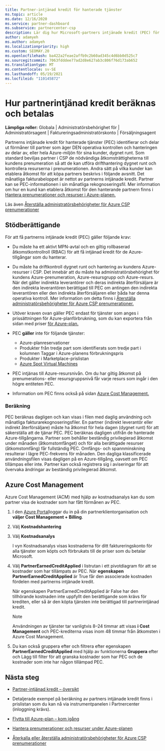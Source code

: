 ```yaml
---
title: Partner-intjänad kredit för hanterade tjänster
ms.topic: article
ms.date: 12/16/2020
ms.service: partner-dashboard
ms.subservice: partnercenter-csp
description: Lär dig hur Microsoft-partners intjänade kredit (PEC) för hanterade tjänster beräknas och betalas och hur du säkerställer att du är berättigad.
author: adamyeh
ms.author: adamyeh
ms.localizationpriority: high
ms.custom: SEOMAY.20
ms.openlocfilehash: ba422a2feae2affb9c2b60ad345c4d6bb0d525c7
ms.sourcegitcommit: 7063fdddee77ad2d8e627ab3c806f76d173ab652
ms.translationtype: MT
ms.contentlocale: sv-SE
ms.lasthandoff: 05/19/2021
ms.locfileid: "110145872"
---
```

# <a name="how-the-partner-earned-credit-is-calculated-and-paid"></a>Hur partnerintjänad kredit beräknas och betalas

**Lämpliga roller:** Globala | Administratörsbehörighet för | Administratörsagent | Faktureringsadministratörskonto | Försäljningsagent

Partnerns intjänade kredit för hanterade tjänster (PEC) identifierar och delar ut förmåner till partner som äger DEN operativa kontrollen och hanteringen av delar av, eller hela Azure-miljön för sina kunder, dygnet runt. Som standard beviljas partner i CSP de nödvändiga åtkomsträttigheterna till kundens prenumeration så att de kan utföra drifthantering dygnet runt och kontrollera resurserna i prenumerationen. Andra sätt på vilka kunder kan etablera åtkomst för att köpa partners beskrivs i följande avsnitt. Det månatliga fakturabeloppet är nettot av partnerns intjänade kredit. Partner kan se PEC-informationen i sin månatliga rekognoseringsfil. Mer information om hur en kund kan etablera åtkomst för den hanterande partnern finns i [Hantera prenumerationer och resurser i Azure-planen.](azure-plan-manage.md)

Läs även [Återställa administratörsbehörigheter för Azure CSP prenumerationer](revoke-reinstate-csp.md)

## <a name="eligibility"></a>Stödberättigande

För att få partnerns intjänade kredit (PEC) gäller följande krav: 

- Du måste ha ett aktivt MPN-avtal och en giltig rollbaserad åtkomstkontrollroll (RBAC) för att få intjänad kredit för de Azure-tillgångar som du hanterar.

- Du måste ha driftkontroll dygnet runt och hantering av kundens Azure-resurser i CSP. Det innebär att du måste ha administratörsbehörighet för kundens Azure-prenumeration, Azure-resursgrupp och Azure-resurs. När det gäller indirekta leverantörer och deras indirekta återförsäljare är den indirekta leverantören berättigad till PEC om antingen den indirekta leverantören eller den indirekta återförsäljaren eller båda har denna operativa kontroll. Mer information om detta finns i [Återställa administratörsbehörigheter för Azure CSP prenumerationer.](./revoke-reinstate-csp.md)

- Utöver kraven ovan gäller PEC endast för tjänster som anges i prissättningen för Azure-planförbrukning, som du kan exportera från sidan med priser [för Azure-plan.](https://partner.microsoft.com/commerce/sales)

- PEC **gäller** inte för följande tjänster:
    - Azure-planreservationer
    - Produkter från tredje part som identifierats som tredje part i kolumnen Taggar i Azure-planens förbrukningspris
    - Produkter i Marketplace-prislistan
    - [Azure Spot Virtual Machines](https://partner.microsoft.com/resources/collection/azure-spot-in-csp#/)

- PEC intjänas till Azure-resursnivån. Om du har giltig åtkomst på prenumerations- eller resursgruppsnivå får varje resurs som ingår i den högre entiteten PEC.

- Information om PEC finns också på sidan [Azure Cost Management.](/azure/cost-management-billing/costs/get-started-partners)

### <a name="calculation"></a>Beräkning

PEC beräknas dagligen och kan visas i filen med daglig användning och månatliga fakturarekognoseringsfiler. En partner (indirekt leverantör eller indirekt återförsäljare) måste ha åtkomst för hela dagen (dygnet runt) för att säkerställa att de tjänar PEC. PEC beräknas dagligen utifrån de hanterade Azure-tillgångarna. Partner som behåller beständig privilegierad åtkomst under månaden (åtkomstomfånget) och för alla berättigade resurser (åtkomstomfång) får fullständig PEC. Omfångs- och spannminskning resulterar i lägre PEC-frekvens för månaden. Den dagliga klassificerade användningsfilen visas dagligen på en Azure-tillgång, oavsett om PEC tillämpas eller inte. Partner kan också registrera sig i aviseringar för att övervaka ändringar av beständig privilegierad åtkomst.

## <a name="azure-cost-management"></a>Azure Cost Management

Azure Cost Management (ACM) med hjälp av kostnadsanalys kan du som partner visa de kostnader som har fått förmånen av PEC.  

1. I den [Azure Portal](https://portal.azure.com)loggar du in på din partnerklientorganisation och **väljer Cost Management + Billing**.

2. Välj **Kostnadshantering**

3. Välj **Kostnadsanalys**

   I vyn Kostnadsanalys visas kostnaderna för ditt faktureringskonto för alla tjänster som köpts och förbrukats till de priser som du betalar Microsoft.

4. Välj **PartnerEarnedCreditApplied** i listrutan i ett pivotdiagram för att se kostnader som har tillämpats av PEC. När **egenskapen PartnerEarnedCreditApplied** är True får den associerade kostnaden fördelen med partnerns intjänade kredit. 

   När egenskapen PartnerEarnedCreditApplied är False har den tillhörande kostnaden inte uppfyllt den berättigande som krävs för krediten, eller så är den köpta tjänsten inte berättigad till partnerintjänad kredit.

   >[!NOTE] 
   >Användningen av tjänster tar vanligtvis 8–24 timmar att visas **i Cost Management** och PEC-krediterna visas inom 48 timmar från åtkomsten i Azure Cost Management.

5. Du kan också gruppera efter och filtrera efter egenskapen **PartnerEarnedCreditApplied** med hjälp av funktionerna **Gruppera** efter och Lägg till filter för att granska kostnader som har PEC och de kostnader som inte har någon tillämpad PEC.

## <a name="next-steps"></a>Nästa steg

- [Partner-intjänad kredit – översikt](partner-earned-credit.md)

- Detaljerade exempel på beräkning av partners intjänade kredit finns i prislistan som du kan nå via instrumentpanelen i Partnercenter (inloggning krävs).

- [Flytta till Azure-plan – kom igång](azure-plan-get-started.md)

- [Hantera prenumerationer och resurser under Azure-planen](azure-plan-manage.md)

- [Återkalla eller återställa administratörsbehörigheter för Azure CSP prenumerationer](revoke-reinstate-csp.md)
